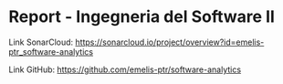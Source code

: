 # Report - Ingegneria del Software II 

Link SonarCloud: https://sonarcloud.io/project/overview?id=emelis-ptr_software-analytics

Link GitHub: https://github.com/emelis-ptr/software-analytics
